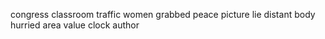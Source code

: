 congress classroom traffic women grabbed peace picture lie distant body hurried area value clock author